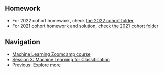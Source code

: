 ## Homework

* For 2022 cohort homework, check [the 2022 cohort folder](../cohorts/2022/)
* For 2021 cohort homework and solution, check [the 2021 cohort folder](../cohorts/2021/03-classification/)


## Navigation

* [Machine Learning Zoomcamp course](../)
* [Session 3: Machine Learning for Classification](./)
* Previous: [Explore more](14-explore-more.md)